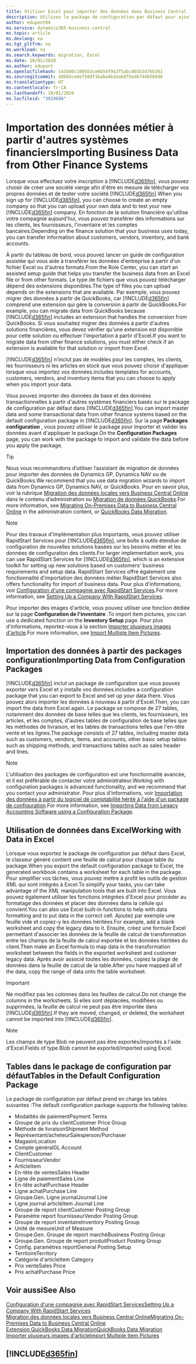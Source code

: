 ```yaml
---
title: Utiliser Excel pour importer des données dans Business Central
description: Utilisez le package de configuration par défaut pour ajouter des données client dans Excel et les importer ensuite dans Business Central.
author: edupont04
ms.service: dynamics365-business-central
ms.topic: article
ms.devlang: na
ms.tgt_pltfrm: na
ms.workload: na
ms.search.keywords: migration, Excel
ms.date: 10/01/2020
ms.author: edupont
ms.openlocfilehash: 143d40c1005b3ce6b54f9a2f5abc865b3d76b361
ms.sourcegitcommit: ddbb5cede750df1baba4b3eab8fbed6744b5b9d6
ms.translationtype: HT
ms.contentlocale: fr-CA
ms.lasthandoff: 10/01/2020
ms.locfileid: "3924688"
---
```

# <a name="importing-business-data-from-other-finance-systems"></a><span data-ttu-id="d1427-103">Importation des données métier à partir d'autres systèmes financiers</span><span class="sxs-lookup"><span data-stu-id="d1427-103">Importing Business Data from Other Finance Systems</span></span>

<span data-ttu-id="d1427-104">Lorsque vous effectuez votre inscription à [!INCLUDE[d365fin](includes/d365fin_md.md)], vous pouvez choisir de créer une société vierge afin d'être en mesure de télécharger vos propres données et de tester votre société [!INCLUDE[d365fin](includes/d365fin_md.md)].</span><span class="sxs-lookup"><span data-stu-id="d1427-104">When you sign up for [!INCLUDE[d365fin](includes/d365fin_md.md)], you can choose to create an empty company so that you can upload your own data and to test your new [!INCLUDE[d365fin](includes/d365fin_md.md)] company.</span></span> <span data-ttu-id="d1427-105">En fonction de la solution financière qu'utilise votre compagnie aujourd'hui, vous pouvez transférer des informations sur les clients, les fournisseurs, l'inventaire et les comptes bancaires.</span><span class="sxs-lookup"><span data-stu-id="d1427-105">Depending on the finance solution that your business uses today, you can transfer information about customers, vendors, inventory, and bank accounts.</span></span>  

<span data-ttu-id="d1427-106">À partir du tableau de bord, vous pouvez lancer un guide de configuration assistée qui vous aide à transférer les données d'entreprise à partir d'un fichier Excel ou d'autres formats.</span><span class="sxs-lookup"><span data-stu-id="d1427-106">From the Role Center, you can start an assisted setup guide that helps you transfer the business data from an Excel file or from other formats.</span></span> <span data-ttu-id="d1427-107">Le type de fichiers que vous pouvez télécharger dépend des extensions disponibles.</span><span class="sxs-lookup"><span data-stu-id="d1427-107">The type of files you can upload depends on the extensions that are available.</span></span> <span data-ttu-id="d1427-108">Par exemple, vous pouvez migrer des données à partir de QuickBooks, car [!INCLUDE[d365fin](includes/d365fin_md.md)] comprend une extension qui gère la conversion à partir de QuickBooks.</span><span class="sxs-lookup"><span data-stu-id="d1427-108">For example, you can migrate data from QuickBooks because [!INCLUDE[d365fin](includes/d365fin_md.md)] includes an extension that handles the conversion from QuickBooks.</span></span> <span data-ttu-id="d1427-109">Si vous souhaitez migrer des données à partir d'autres solutions financières, vous devez vérifier qu'une extension est disponible pour cette solution ou effectuer l'importation à partir d'Excel.</span><span class="sxs-lookup"><span data-stu-id="d1427-109">If you want to migrate data from other finance solutions, you must either check if an extension is available for that solution or import from Excel.</span></span>  

[!INCLUDE[d365fin](includes/d365fin_md.md)] <span data-ttu-id="d1427-110">n'inclut pas de modèles pour les comptes, les clients, les fournisseurs ni les articles en stock que vous pouvez choisir d'appliquer lorsque vous importez vos données.</span><span class="sxs-lookup"><span data-stu-id="d1427-110">includes templates for accounts, customers, vendors, and inventory items that you can choose to apply when you import your data.</span></span>

<span data-ttu-id="d1427-111">Vous pouvez importer des données de base et des données transactionnelles à partir d'autres systèmes financiers basés sur le package de configuration par défaut dans [!INCLUDE[d365fin](includes/d365fin_md.md)].</span><span class="sxs-lookup"><span data-stu-id="d1427-111">You can import master data and some transactional data from other finance systems based on the default configuration package in [!INCLUDE[d365fin](includes/d365fin_md.md)].</span></span> <span data-ttu-id="d1427-112">Sur la page **Packages configuration** , vous pouvez utiliser le package pour importer et valider les données avant d'appliquer le package.</span><span class="sxs-lookup"><span data-stu-id="d1427-112">On the **Configuration Packages** page, you can work with the package to import and validate the data before you apply the package.</span></span>  

> [!TIP]  
> <span data-ttu-id="d1427-113">Nous vous recommandons d’utiliser l’assistant de migration de données pour importer des données de Dynamics GP, Dynamics NAV ou de QuickBooks.</span><span class="sxs-lookup"><span data-stu-id="d1427-113">We recommend that you use data migration wizards to import data from Dynamics GP, Dynamics NAV, or QuickBooks.</span></span> <span data-ttu-id="d1427-114">Pour en savoir plus, voir la rubrique [Migration des données locales vers Business Central Online](/dynamics365/business-central/dev-itpro/administration/migrate-data) dans le contenu d’administration ou [Migration de données QuickBooks](ui-extensions-quickbooks-data-migration.md).</span><span class="sxs-lookup"><span data-stu-id="d1427-114">For more information, see [Migrating On-Premises Data to Business Central Online](/dynamics365/business-central/dev-itpro/administration/migrate-data) in the administration content, or [QuickBooks Data Migration](ui-extensions-quickbooks-data-migration.md).</span></span>

> [!NOTE]  
> <span data-ttu-id="d1427-115">Pour des travaux d'implémentation plus importants, vous pouvez utiliser RapidStart Services pour [!INCLUDE[d365fin](includes/d365fin_md.md)], une boîte à outils étendue de configuration de nouvelles solutions basées sur les besoins métier et les données de configuration des clients.</span><span class="sxs-lookup"><span data-stu-id="d1427-115">For larger implementation work, you can use RapidStart Services for [!INCLUDE[d365fin](includes/d365fin_md.md)], which is an extensive toolkit for setting up new solutions based on customers' business requirements and setup data.</span></span> <span data-ttu-id="d1427-116">RapidStart Services offre également une fonctionnalité d'importation des données métier.</span><span class="sxs-lookup"><span data-stu-id="d1427-116">RapidStart Services also offers functionality for import of business data.</span></span> <span data-ttu-id="d1427-117">Pour plus d'informations, voir [Configuration d'une compagnie avec RapidStart Services](admin-set-up-a-company-with-rapidstart.md).</span><span class="sxs-lookup"><span data-stu-id="d1427-117">For more information, see [Setting Up a Company With RapidStart Services](admin-set-up-a-company-with-rapidstart.md).</span></span>

<span data-ttu-id="d1427-118">Pour importer des images d'article, vous pouvez utiliser une fonction dédiée sur la page **Configuration de l'inventaire** .</span><span class="sxs-lookup"><span data-stu-id="d1427-118">To import item pictures, you can use a dedicated function on the **Inventory Setup** page.</span></span> <span data-ttu-id="d1427-119">Pour plus d'informations, reportez-vous à la section [Importer plusieurs images d'article](inventory-how-import-item-pictures.md).</span><span class="sxs-lookup"><span data-stu-id="d1427-119">For more information, see [Import Multiple Item Pictures](inventory-how-import-item-pictures.md).</span></span>

## <a name="importing-data-from-configuration-packages"></a><span data-ttu-id="d1427-120">Importation des données à partir des packages configuration</span><span class="sxs-lookup"><span data-stu-id="d1427-120">Importing Data from Configuration Packages</span></span>
[!INCLUDE[d365fin](includes/d365fin_md.md)] <span data-ttu-id="d1427-121">inclut un package de configuration que vous pouvez exporter vers Excel et y installe vos données.</span><span class="sxs-lookup"><span data-stu-id="d1427-121">includes a configuration package that you can export to Excel and set up your data there.</span></span> <span data-ttu-id="d1427-122">Vous pouvez alors importer les données à nouveau à partir d'Excel.</span><span class="sxs-lookup"><span data-stu-id="d1427-122">Then, you can import the data from Excel again.</span></span> <span data-ttu-id="d1427-123">Le package se compose de 27 tables, notamment des données de base telles que les clients, les fournisseurs, les articles, et les comptes, d'autres tables de configuration de base telles que les méthodes de livraison, et les tables de transactions telles que l'en-tête vente et les lignes.</span><span class="sxs-lookup"><span data-stu-id="d1427-123">The package consists of 27 tables, including master data such as customers, vendors, items, and accounts, other basic setup tables such as shipping methods, and transactions tables such as sales header and lines.</span></span>  

> [!NOTE]  
>   <span data-ttu-id="d1427-124">L'utilisation des packages de configuration est une fonctionnalité avancée, et il est préférable de contacter votre administrateur.</span><span class="sxs-lookup"><span data-stu-id="d1427-124">Working with configuration packages is advanced functionality, and we recommend that you contact your administrator.</span></span> <span data-ttu-id="d1427-125">Pour plus d'informations, voir [Importation des données à partir du logiciel de comptabilité hérité à l'aide d'un package de configuration](across-import-data-configuration-packages.md).</span><span class="sxs-lookup"><span data-stu-id="d1427-125">For more information, see [Importing Data from Legacy Accounting Software using a Configuration Package](across-import-data-configuration-packages.md).</span></span>

## <a name="working-with-data-in-excel"></a><span data-ttu-id="d1427-126">Utilisation de données dans Excel</span><span class="sxs-lookup"><span data-stu-id="d1427-126">Working with Data in Excel</span></span>
<span data-ttu-id="d1427-127">Lorsque vous exportez le package de configuration par défaut dans Excel, le classeur généré contient une feuille de calcul pour chaque table du package.</span><span class="sxs-lookup"><span data-stu-id="d1427-127">When you export the default configuration package to Excel, the generated workbook contains a worksheet for each table in the package.</span></span> <span data-ttu-id="d1427-128">Pour simplifier vos tâches, vous pouvez mettre à profit les outils de gestion XML qui sont intégrés à Excel.</span><span class="sxs-lookup"><span data-stu-id="d1427-128">To simplify your tasks, you can take advantage of the XML manipulation tools that are built into Excel.</span></span> <span data-ttu-id="d1427-129">Vous pouvez également utiliser les fonctions intégrées d'Excel pour procéder au formatage des données et placer des données dans la cellule qui convient.</span><span class="sxs-lookup"><span data-stu-id="d1427-129">You can also use Excel built-in functions to help with data formatting and to put data in the correct cell.</span></span> <span data-ttu-id="d1427-130">Ajoutez par exemple une feuille vide et copiez-y les données héritées.</span><span class="sxs-lookup"><span data-stu-id="d1427-130">For example, add a blank worksheet and copy the legacy data to it.</span></span> <span data-ttu-id="d1427-131">Ensuite, créez une formule Excel permettant d'associer les données de la feuille de calcul de transformation entre les champs de la feuille de calcul exportée et les données héritées du client.</span><span class="sxs-lookup"><span data-stu-id="d1427-131">Then make an Excel formula to map data in the transformation worksheet between the fields in the exported worksheet and customer legacy data.</span></span> <span data-ttu-id="d1427-132">Après avoir associé toutes les données, copiez la plage de données dans la feuille de calcul de la table.</span><span class="sxs-lookup"><span data-stu-id="d1427-132">After you have mapped all of the data, copy the range of data onto the table worksheet.</span></span>  

> [!IMPORTANT]  
>  <span data-ttu-id="d1427-133">Ne modifiez pas les colonnes dans les feuilles de calcul.</span><span class="sxs-lookup"><span data-stu-id="d1427-133">Do not change the columns in the worksheets.</span></span> <span data-ttu-id="d1427-134">Si elles sont déplacées, modifiées ou supprimées, la feuille de calcul ne peut pas être importée dans [!INCLUDE[d365fin](includes/d365fin_md.md)].</span><span class="sxs-lookup"><span data-stu-id="d1427-134">If they are moved, changed, or deleted, the worksheet cannot be imported into [!INCLUDE[d365fin](includes/d365fin_md.md)].</span></span>

> [!NOTE]
> <span data-ttu-id="d1427-135">Les champs de type Blob ne peuvent pas être exportés/importés à l'aide d'Excel.</span><span class="sxs-lookup"><span data-stu-id="d1427-135">Fields of type Blob cannot be exported/imported using Excel.</span></span>

## <a name="tables-in-the-default-configuration-package"></a><span data-ttu-id="d1427-136">Tables dans le package de configuration par défaut</span><span class="sxs-lookup"><span data-stu-id="d1427-136">Tables in the Default Configuration Package</span></span>
<span data-ttu-id="d1427-137">Le package de configuration par défaut prend en charge les tables suivantes :</span><span class="sxs-lookup"><span data-stu-id="d1427-137">The default configuration package supports the following tables:</span></span>

-   <span data-ttu-id="d1427-138">Modalités de paiement</span><span class="sxs-lookup"><span data-stu-id="d1427-138">Payment Terms</span></span>
-   <span data-ttu-id="d1427-139">Groupe de prix du client</span><span class="sxs-lookup"><span data-stu-id="d1427-139">Customer Price Group</span></span>
-   <span data-ttu-id="d1427-140">Méthode de livraison</span><span class="sxs-lookup"><span data-stu-id="d1427-140">Shipment Method</span></span>
-   <span data-ttu-id="d1427-141">Représentant/acheteur</span><span class="sxs-lookup"><span data-stu-id="d1427-141">Salesperson/Purchaser</span></span>
-   <span data-ttu-id="d1427-142">Magasin</span><span class="sxs-lookup"><span data-stu-id="d1427-142">Location</span></span>
-   <span data-ttu-id="d1427-143">Compte général</span><span class="sxs-lookup"><span data-stu-id="d1427-143">GL Account</span></span>
-   <span data-ttu-id="d1427-144">Client</span><span class="sxs-lookup"><span data-stu-id="d1427-144">Customer</span></span>
-   <span data-ttu-id="d1427-145">Fournisseur</span><span class="sxs-lookup"><span data-stu-id="d1427-145">Vendor</span></span>
-   <span data-ttu-id="d1427-146">Article</span><span class="sxs-lookup"><span data-stu-id="d1427-146">Item</span></span>
-   <span data-ttu-id="d1427-147">En-tête de ventes</span><span class="sxs-lookup"><span data-stu-id="d1427-147">Sales Header</span></span>
-   <span data-ttu-id="d1427-148">Ligne de paiement</span><span class="sxs-lookup"><span data-stu-id="d1427-148">Sales Line</span></span>
-   <span data-ttu-id="d1427-149">En-tête achat</span><span class="sxs-lookup"><span data-stu-id="d1427-149">Purchase Header</span></span>
-   <span data-ttu-id="d1427-150">Ligne achat</span><span class="sxs-lookup"><span data-stu-id="d1427-150">Purchase Line</span></span>
-   <span data-ttu-id="d1427-151">Groupe.</span><span class="sxs-lookup"><span data-stu-id="d1427-151">Gen.</span></span> <span data-ttu-id="d1427-152">Ligne journal</span><span class="sxs-lookup"><span data-stu-id="d1427-152">Journal Line</span></span>
-   <span data-ttu-id="d1427-153">Ligne journal article</span><span class="sxs-lookup"><span data-stu-id="d1427-153">Item Journal Line</span></span>
-   <span data-ttu-id="d1427-154">Groupe de report client</span><span class="sxs-lookup"><span data-stu-id="d1427-154">Customer Posting Group</span></span>
-   <span data-ttu-id="d1427-155">Paramètre report fournisseur</span><span class="sxs-lookup"><span data-stu-id="d1427-155">Vendor Posting Group</span></span>
-   <span data-ttu-id="d1427-156">Groupe de report inventaire</span><span class="sxs-lookup"><span data-stu-id="d1427-156">Inventory Posting Group</span></span>
-   <span data-ttu-id="d1427-157">Unité de mesure</span><span class="sxs-lookup"><span data-stu-id="d1427-157">Unit of Measure</span></span>
-   <span data-ttu-id="d1427-158">Groupe.</span><span class="sxs-lookup"><span data-stu-id="d1427-158">Gen.</span></span> <span data-ttu-id="d1427-159">Groupe de report marché</span><span class="sxs-lookup"><span data-stu-id="d1427-159">Business Posting Group</span></span>
-   <span data-ttu-id="d1427-160">Groupe.</span><span class="sxs-lookup"><span data-stu-id="d1427-160">Gen.</span></span> <span data-ttu-id="d1427-161">Groupe de report produit</span><span class="sxs-lookup"><span data-stu-id="d1427-161">Product Posting Group</span></span>
-   <span data-ttu-id="d1427-162">Config. paramètres report</span><span class="sxs-lookup"><span data-stu-id="d1427-162">General Posting Setup</span></span>
-   <span data-ttu-id="d1427-163">Territoire</span><span class="sxs-lookup"><span data-stu-id="d1427-163">Territory</span></span>
-   <span data-ttu-id="d1427-164">Catégorie d'article</span><span class="sxs-lookup"><span data-stu-id="d1427-164">Item Category</span></span>
-   <span data-ttu-id="d1427-165">Prix vente</span><span class="sxs-lookup"><span data-stu-id="d1427-165">Sales Price</span></span>
-   <span data-ttu-id="d1427-166">Prix achat</span><span class="sxs-lookup"><span data-stu-id="d1427-166">Purchase Price</span></span>

## <a name="see-also"></a><span data-ttu-id="d1427-167">Voir aussi</span><span class="sxs-lookup"><span data-stu-id="d1427-167">See Also</span></span>
[<span data-ttu-id="d1427-168">Configuration d'une compagnie avec RapidStart Services</span><span class="sxs-lookup"><span data-stu-id="d1427-168">Setting Up a Company With RapidStart Services</span></span>](admin-set-up-a-company-with-rapidstart.md)  
[<span data-ttu-id="d1427-169">Migration des données locales vers Business Central Online</span><span class="sxs-lookup"><span data-stu-id="d1427-169">Migrating On-Premises Data to Business Central Online</span></span>](/dynamics365/business-central/dev-itpro/administration/migrate-data)  
[<span data-ttu-id="d1427-170">Extension QuickBooks Data Migration</span><span class="sxs-lookup"><span data-stu-id="d1427-170">QuickBooks Data Migration</span></span>](ui-extensions-quickbooks-data-migration.md)  
[<span data-ttu-id="d1427-171">Importer plusieurs images d'article</span><span class="sxs-lookup"><span data-stu-id="d1427-171">Import Multiple Item Pictures</span></span>](inventory-how-import-item-pictures.md)

## [!INCLUDE[d365fin](includes/free_trial_md.md)]  
